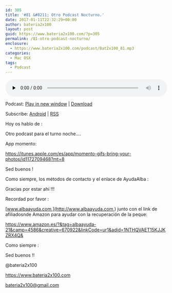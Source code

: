 ```yaml
---
id: 305
title: '#81 &#8211; Otro Podcast Nocturno.'
date: 2017-01-11T22:32:29+00:00
author: bateria2x100
layout: post
guid: https://www.bateria2x100.com/?p=305
permalink: /81-otro-podcast-nocturno/
enclosure:
  - https://www.bateria2x100.com/podcast/Bat2x100_81.mp3
categories:
  - Mac OSX
tags:
  - Podcast
---
```

<div class="powerpress_player" id="powerpress_player_5930">
  <audio class="wp-audio-shortcode" id="audio-305-83" preload="none" style="width: 100%;" controls="controls"><source type="audio/mpeg" src="https://www.bateria2x100.com/podcast/Bat2x100_81.mp3?_=83" /><a href="https://www.bateria2x100.com/podcast/Bat2x100_81.mp3">https://www.bateria2x100.com/podcast/Bat2x100_81.mp3</a></audio>
</div>

<p class="powerpress_links powerpress_links_mp3">
  Podcast: <a href="https://www.bateria2x100.com/podcast/Bat2x100_81.mp3" class="powerpress_link_pinw" target="_blank" title="Play in new window" onclick="return powerpress_pinw('https://www.bateria2x100.com/?powerpress_pinw=305-podcast');" rel="nofollow">Play in new window</a> | <a href="https://www.bateria2x100.com/podcast/Bat2x100_81.mp3" class="powerpress_link_d" title="Download" rel="nofollow" download="Bat2x100_81.mp3">Download</a>
</p>

<p class="powerpress_links powerpress_subscribe_links">
  Subscribe: <a href="https://subscribeonandroid.com/www.bateria2x100.com/feed/podcast/" class="powerpress_link_subscribe powerpress_link_subscribe_android" title="Subscribe on Android" rel="nofollow">Android</a> | <a href="https://www.bateria2x100.com/feed/podcast/" class="powerpress_link_subscribe powerpress_link_subscribe_rss" title="Subscribe via RSS" rel="nofollow">RSS</a>
</p>

Hoy os hablo de : 

Otro podcast para el turno noche&#8230;. 

App momento:
  
<https://itunes.apple.com/es/app/momento-gifs-bring-your-photos/id1172709468?mt=8>

Sed buenos !

Como siempre, los métodos de contacto y el enlace de AyudaAlba :

Gracias por estar ahí !!! 

Recordad por favor :

[www.albaayuda.com,](http://www.albaayuda.com,) junto con el link de afiliadosnde Amazon para ayudar con la recuperación de la peque:

<https://www.amazon.es/?&tag=albaayuda-21&camp=4586&creative=670922&linkCode=ur1&adid=1NTHQVAET15KJJKZRX4Q&>

Como siempre : 

Sed buenos !! 

@bateria2x100
  
<https://www.bateria2x100.com>
  
<bateria2x100@gmail.com>